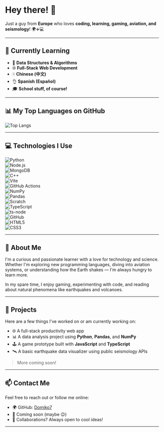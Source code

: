 # Hey there! 👋  

Just a guy from **Europe** who loves **coding, learning, gaming, aviation, and seismology**! 🌍✈️💻  

---

## 🚀 Currently Learning  
- 🔹 **Data Structures & Algorithms**  
- 🌐 **Full-Stack Web Development**  
- 🀄 **Chinese (中文)**  
- 👌 **Spanish (Español)**  
- 🎓 **School stuff, of course!**  

---

## 📊 My Top Languages on GitHub  
![Top Langs](https://github-readme-stats.vercel.app/api/top-langs/?username=Domiko7&layout=compact&bg_color=180,000000,000000&title_color=ffffff&text_color=ffffff)  

---

## 💻 Technologies I Use  

![Python](https://img.shields.io/badge/Python-FFD43B?style=for-the-badge&logo=python&logoColor=blue)  
![Node.js](https://img.shields.io/badge/Node.js-339933?style=for-the-badge&logo=nodedotjs&logoColor=white)  
![MongoDB](https://img.shields.io/badge/MongoDB-4EA94B?style=for-the-badge&logo=mongodb&logoColor=white)  
![C++](https://img.shields.io/badge/C%2B%2B-00599C?style=for-the-badge&logo=c%2B%2B&logoColor=white)  
![Vite](https://img.shields.io/badge/Vite-B733BF?style=for-the-badge&logo=vite&logoColor=FFD62E)  
![GitHub Actions](https://img.shields.io/badge/GitHub%20Actions-282a2e?style=for-the-badge&logo=githubactions&logoColor=367cfe)  
![NumPy](https://img.shields.io/badge/Numpy-777BB4?style=for-the-badge&logo=numpy&logoColor=white)  
![Pandas](https://img.shields.io/badge/Pandas-2C2D72?style=for-the-badge&logo=pandas&logoColor=white)  
![Scratch](https://img.shields.io/badge/Scratch-4D97FF?style=for-the-badge&logo=scratch&logoColor=white)  
![TypeScript](https://img.shields.io/badge/TypeScript-007ACC?style=for-the-badge&logo=typescript&logoColor=white)  
![ts-node](https://img.shields.io/badge/ts--node-3178C6?style=for-the-badge&logo=ts-node&logoColor=white)  
![GitHub](https://img.shields.io/badge/GitHub-100000?style=for-the-badge&logo=github&logoColor=white)  
![HTML5](https://img.shields.io/badge/HTML5-E34F26?style=for-the-badge&logo=html5&logoColor=white)  
![CSS3](https://img.shields.io/badge/CSS3-1572B6?style=for-the-badge&logo=css3&logoColor=white)

---

## 🧠 About Me  

I'm a curious and passionate learner with a love for technology and science. Whether I'm exploring new programming languages, diving into aviation systems, or understanding how the Earth shakes — I'm always hungry to learn more.

In my spare time, I enjoy gaming, experimenting with code, and reading about natural phenomena like earthquakes and volcanoes.  

---

## 💼 Projects  

Here are a few things I've worked on or am currently working on:
- 🌐 A full-stack productivity web app
- 📊 A data analysis project using **Python**, **Pandas**, and **NumPy**
- 🕹️ A game prototype built with **JavaScript** and **TypeScript**
- 🛰️ A basic earthquake data visualizer using public seismology APIs  

> More coming soon!

---

## 📫 Contact Me  

Feel free to reach out or follow me online:  
- 🌍 GitHub: [Domiko7](https://github.com/Domiko7)  
- 📧 Coming soon (maybe 😉)  
- 🤝 Collaborations? Always open to cool ideas!

---
